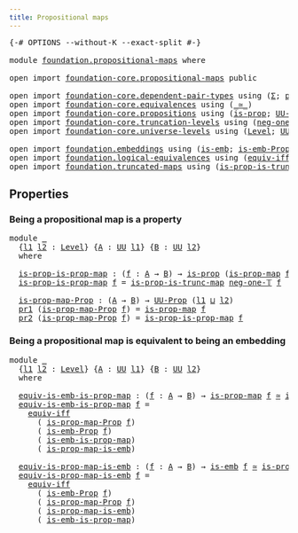 ```yaml
---
title: Propositional maps
---
```


<pre class="Agda"><a id="44" class="Symbol">{-#</a> <a id="48" class="Keyword">OPTIONS</a> <a id="56" class="Pragma">--without-K</a> <a id="68" class="Pragma">--exact-split</a> <a id="82" class="Symbol">#-}</a>

<a id="87" class="Keyword">module</a> <a id="94" href="foundation.propositional-maps.html" class="Module">foundation.propositional-maps</a> <a id="124" class="Keyword">where</a>

<a id="131" class="Keyword">open</a> <a id="136" class="Keyword">import</a> <a id="143" href="foundation-core.propositional-maps.html" class="Module">foundation-core.propositional-maps</a> <a id="178" class="Keyword">public</a>

<a id="186" class="Keyword">open</a> <a id="191" class="Keyword">import</a> <a id="198" href="foundation-core.dependent-pair-types.html" class="Module">foundation-core.dependent-pair-types</a> <a id="235" class="Keyword">using</a> <a id="241" class="Symbol">(</a><a id="242" href="foundation-core.dependent-pair-types.html#515" class="Record">Σ</a><a id="243" class="Symbol">;</a> <a id="245" href="foundation-core.dependent-pair-types.html#588" class="InductiveConstructor">pair</a><a id="249" class="Symbol">;</a> <a id="251" href="foundation-core.dependent-pair-types.html#605" class="Field">pr1</a><a id="254" class="Symbol">;</a> <a id="256" href="foundation-core.dependent-pair-types.html#617" class="Field">pr2</a><a id="259" class="Symbol">)</a>
<a id="261" class="Keyword">open</a> <a id="266" class="Keyword">import</a> <a id="273" href="foundation-core.equivalences.html" class="Module">foundation-core.equivalences</a> <a id="302" class="Keyword">using</a> <a id="308" class="Symbol">(</a><a id="309" href="foundation-core.equivalences.html#1621" class="Function Operator">_≃_</a><a id="312" class="Symbol">)</a>
<a id="314" class="Keyword">open</a> <a id="319" class="Keyword">import</a> <a id="326" href="foundation-core.propositions.html" class="Module">foundation-core.propositions</a> <a id="355" class="Keyword">using</a> <a id="361" class="Symbol">(</a><a id="362" href="foundation-core.propositions.html#1309" class="Function">is-prop</a><a id="369" class="Symbol">;</a> <a id="371" href="foundation-core.propositions.html#1393" class="Function">UU-Prop</a><a id="378" class="Symbol">)</a>
<a id="380" class="Keyword">open</a> <a id="385" class="Keyword">import</a> <a id="392" href="foundation-core.truncation-levels.html" class="Module">foundation-core.truncation-levels</a> <a id="426" class="Keyword">using</a> <a id="432" class="Symbol">(</a><a id="433" href="foundation-core.truncation-levels.html#448" class="Function">neg-one-𝕋</a><a id="442" class="Symbol">)</a>
<a id="444" class="Keyword">open</a> <a id="449" class="Keyword">import</a> <a id="456" href="foundation-core.universe-levels.html" class="Module">foundation-core.universe-levels</a> <a id="488" class="Keyword">using</a> <a id="494" class="Symbol">(</a><a id="495" href="Agda.Primitive.html#597" class="Postulate">Level</a><a id="500" class="Symbol">;</a> <a id="502" href="foundation-core.universe-levels.html#235" class="Primitive">UU</a><a id="504" class="Symbol">;</a> <a id="506" href="Agda.Primitive.html#810" class="Primitive Operator">_⊔_</a><a id="509" class="Symbol">)</a>

<a id="512" class="Keyword">open</a> <a id="517" class="Keyword">import</a> <a id="524" href="foundation.embeddings.html" class="Module">foundation.embeddings</a> <a id="546" class="Keyword">using</a> <a id="552" class="Symbol">(</a><a id="553" href="foundation-core.embeddings.html#992" class="Function">is-emb</a><a id="559" class="Symbol">;</a> <a id="561" href="foundation.embeddings.html#1958" class="Function">is-emb-Prop</a><a id="572" class="Symbol">)</a>
<a id="574" class="Keyword">open</a> <a id="579" class="Keyword">import</a> <a id="586" href="foundation.logical-equivalences.html" class="Module">foundation.logical-equivalences</a> <a id="618" class="Keyword">using</a> <a id="624" class="Symbol">(</a><a id="625" href="foundation-core.logical-equivalences.html#1678" class="Function">equiv-iff</a><a id="634" class="Symbol">)</a>
<a id="636" class="Keyword">open</a> <a id="641" class="Keyword">import</a> <a id="648" href="foundation.truncated-maps.html" class="Module">foundation.truncated-maps</a> <a id="674" class="Keyword">using</a> <a id="680" class="Symbol">(</a><a id="681" href="foundation.truncated-maps.html#895" class="Function">is-prop-is-trunc-map</a><a id="701" class="Symbol">)</a>
</pre>
## Properties

### Being a propositional map is a property

<pre class="Agda"><a id="776" class="Keyword">module</a> <a id="783" href="foundation.propositional-maps.html#783" class="Module">_</a>
  <a id="787" class="Symbol">{</a><a id="788" href="foundation.propositional-maps.html#788" class="Bound">l1</a> <a id="791" href="foundation.propositional-maps.html#791" class="Bound">l2</a> <a id="794" class="Symbol">:</a> <a id="796" href="Agda.Primitive.html#597" class="Postulate">Level</a><a id="801" class="Symbol">}</a> <a id="803" class="Symbol">{</a><a id="804" href="foundation.propositional-maps.html#804" class="Bound">A</a> <a id="806" class="Symbol">:</a> <a id="808" href="foundation-core.universe-levels.html#235" class="Primitive">UU</a> <a id="811" href="foundation.propositional-maps.html#788" class="Bound">l1</a><a id="813" class="Symbol">}</a> <a id="815" class="Symbol">{</a><a id="816" href="foundation.propositional-maps.html#816" class="Bound">B</a> <a id="818" class="Symbol">:</a> <a id="820" href="foundation-core.universe-levels.html#235" class="Primitive">UU</a> <a id="823" href="foundation.propositional-maps.html#791" class="Bound">l2</a><a id="825" class="Symbol">}</a>
  <a id="829" class="Keyword">where</a>
  
  <a id="840" href="foundation.propositional-maps.html#840" class="Function">is-prop-is-prop-map</a> <a id="860" class="Symbol">:</a> <a id="862" class="Symbol">(</a><a id="863" href="foundation.propositional-maps.html#863" class="Bound">f</a> <a id="865" class="Symbol">:</a> <a id="867" href="foundation.propositional-maps.html#804" class="Bound">A</a> <a id="869" class="Symbol">→</a> <a id="871" href="foundation.propositional-maps.html#816" class="Bound">B</a><a id="872" class="Symbol">)</a> <a id="874" class="Symbol">→</a> <a id="876" href="foundation-core.propositions.html#1309" class="Function">is-prop</a> <a id="884" class="Symbol">(</a><a id="885" href="foundation-core.propositional-maps.html#1276" class="Function">is-prop-map</a> <a id="897" href="foundation.propositional-maps.html#863" class="Bound">f</a><a id="898" class="Symbol">)</a>
  <a id="902" href="foundation.propositional-maps.html#840" class="Function">is-prop-is-prop-map</a> <a id="922" href="foundation.propositional-maps.html#922" class="Bound">f</a> <a id="924" class="Symbol">=</a> <a id="926" href="foundation.truncated-maps.html#895" class="Function">is-prop-is-trunc-map</a> <a id="947" href="foundation-core.truncation-levels.html#448" class="Function">neg-one-𝕋</a> <a id="957" href="foundation.propositional-maps.html#922" class="Bound">f</a>

  <a id="962" href="foundation.propositional-maps.html#962" class="Function">is-prop-map-Prop</a> <a id="979" class="Symbol">:</a> <a id="981" class="Symbol">(</a><a id="982" href="foundation.propositional-maps.html#804" class="Bound">A</a> <a id="984" class="Symbol">→</a> <a id="986" href="foundation.propositional-maps.html#816" class="Bound">B</a><a id="987" class="Symbol">)</a> <a id="989" class="Symbol">→</a> <a id="991" href="foundation-core.propositions.html#1393" class="Function">UU-Prop</a> <a id="999" class="Symbol">(</a><a id="1000" href="foundation.propositional-maps.html#788" class="Bound">l1</a> <a id="1003" href="Agda.Primitive.html#810" class="Primitive Operator">⊔</a> <a id="1005" href="foundation.propositional-maps.html#791" class="Bound">l2</a><a id="1007" class="Symbol">)</a>
  <a id="1011" href="foundation-core.dependent-pair-types.html#605" class="Field">pr1</a> <a id="1015" class="Symbol">(</a><a id="1016" href="foundation.propositional-maps.html#962" class="Function">is-prop-map-Prop</a> <a id="1033" href="foundation.propositional-maps.html#1033" class="Bound">f</a><a id="1034" class="Symbol">)</a> <a id="1036" class="Symbol">=</a> <a id="1038" href="foundation-core.propositional-maps.html#1276" class="Function">is-prop-map</a> <a id="1050" href="foundation.propositional-maps.html#1033" class="Bound">f</a>
  <a id="1054" href="foundation-core.dependent-pair-types.html#617" class="Field">pr2</a> <a id="1058" class="Symbol">(</a><a id="1059" href="foundation.propositional-maps.html#962" class="Function">is-prop-map-Prop</a> <a id="1076" href="foundation.propositional-maps.html#1076" class="Bound">f</a><a id="1077" class="Symbol">)</a> <a id="1079" class="Symbol">=</a> <a id="1081" href="foundation.propositional-maps.html#840" class="Function">is-prop-is-prop-map</a> <a id="1101" href="foundation.propositional-maps.html#1076" class="Bound">f</a>
</pre>
### Being a propositional map is equivalent to being an embedding

<pre class="Agda"><a id="1183" class="Keyword">module</a> <a id="1190" href="foundation.propositional-maps.html#1190" class="Module">_</a>
  <a id="1194" class="Symbol">{</a><a id="1195" href="foundation.propositional-maps.html#1195" class="Bound">l1</a> <a id="1198" href="foundation.propositional-maps.html#1198" class="Bound">l2</a> <a id="1201" class="Symbol">:</a> <a id="1203" href="Agda.Primitive.html#597" class="Postulate">Level</a><a id="1208" class="Symbol">}</a> <a id="1210" class="Symbol">{</a><a id="1211" href="foundation.propositional-maps.html#1211" class="Bound">A</a> <a id="1213" class="Symbol">:</a> <a id="1215" href="foundation-core.universe-levels.html#235" class="Primitive">UU</a> <a id="1218" href="foundation.propositional-maps.html#1195" class="Bound">l1</a><a id="1220" class="Symbol">}</a> <a id="1222" class="Symbol">{</a><a id="1223" href="foundation.propositional-maps.html#1223" class="Bound">B</a> <a id="1225" class="Symbol">:</a> <a id="1227" href="foundation-core.universe-levels.html#235" class="Primitive">UU</a> <a id="1230" href="foundation.propositional-maps.html#1198" class="Bound">l2</a><a id="1232" class="Symbol">}</a>
  <a id="1236" class="Keyword">where</a>

  <a id="1245" href="foundation.propositional-maps.html#1245" class="Function">equiv-is-emb-is-prop-map</a> <a id="1270" class="Symbol">:</a> <a id="1272" class="Symbol">(</a><a id="1273" href="foundation.propositional-maps.html#1273" class="Bound">f</a> <a id="1275" class="Symbol">:</a> <a id="1277" href="foundation.propositional-maps.html#1211" class="Bound">A</a> <a id="1279" class="Symbol">→</a> <a id="1281" href="foundation.propositional-maps.html#1223" class="Bound">B</a><a id="1282" class="Symbol">)</a> <a id="1284" class="Symbol">→</a> <a id="1286" href="foundation-core.propositional-maps.html#1276" class="Function">is-prop-map</a> <a id="1298" href="foundation.propositional-maps.html#1273" class="Bound">f</a> <a id="1300" href="foundation-core.equivalences.html#1621" class="Function Operator">≃</a> <a id="1302" href="foundation-core.embeddings.html#992" class="Function">is-emb</a> <a id="1309" href="foundation.propositional-maps.html#1273" class="Bound">f</a>
  <a id="1313" href="foundation.propositional-maps.html#1245" class="Function">equiv-is-emb-is-prop-map</a> <a id="1338" href="foundation.propositional-maps.html#1338" class="Bound">f</a> <a id="1340" class="Symbol">=</a>
    <a id="1346" href="foundation-core.logical-equivalences.html#1678" class="Function">equiv-iff</a>
      <a id="1362" class="Symbol">(</a> <a id="1364" href="foundation.propositional-maps.html#962" class="Function">is-prop-map-Prop</a> <a id="1381" href="foundation.propositional-maps.html#1338" class="Bound">f</a><a id="1382" class="Symbol">)</a>
      <a id="1390" class="Symbol">(</a> <a id="1392" href="foundation.embeddings.html#1958" class="Function">is-emb-Prop</a> <a id="1404" href="foundation.propositional-maps.html#1338" class="Bound">f</a><a id="1405" class="Symbol">)</a>
      <a id="1413" class="Symbol">(</a> <a id="1415" href="foundation-core.propositional-maps.html#1550" class="Function">is-emb-is-prop-map</a><a id="1433" class="Symbol">)</a>
      <a id="1441" class="Symbol">(</a> <a id="1443" href="foundation-core.propositional-maps.html#1864" class="Function">is-prop-map-is-emb</a><a id="1461" class="Symbol">)</a>

  <a id="1466" href="foundation.propositional-maps.html#1466" class="Function">equiv-is-prop-map-is-emb</a> <a id="1491" class="Symbol">:</a> <a id="1493" class="Symbol">(</a><a id="1494" href="foundation.propositional-maps.html#1494" class="Bound">f</a> <a id="1496" class="Symbol">:</a> <a id="1498" href="foundation.propositional-maps.html#1211" class="Bound">A</a> <a id="1500" class="Symbol">→</a> <a id="1502" href="foundation.propositional-maps.html#1223" class="Bound">B</a><a id="1503" class="Symbol">)</a> <a id="1505" class="Symbol">→</a> <a id="1507" href="foundation-core.embeddings.html#992" class="Function">is-emb</a> <a id="1514" href="foundation.propositional-maps.html#1494" class="Bound">f</a> <a id="1516" href="foundation-core.equivalences.html#1621" class="Function Operator">≃</a> <a id="1518" href="foundation-core.propositional-maps.html#1276" class="Function">is-prop-map</a> <a id="1530" href="foundation.propositional-maps.html#1494" class="Bound">f</a>
  <a id="1534" href="foundation.propositional-maps.html#1466" class="Function">equiv-is-prop-map-is-emb</a> <a id="1559" href="foundation.propositional-maps.html#1559" class="Bound">f</a> <a id="1561" class="Symbol">=</a>
    <a id="1567" href="foundation-core.logical-equivalences.html#1678" class="Function">equiv-iff</a>
      <a id="1583" class="Symbol">(</a> <a id="1585" href="foundation.embeddings.html#1958" class="Function">is-emb-Prop</a> <a id="1597" href="foundation.propositional-maps.html#1559" class="Bound">f</a><a id="1598" class="Symbol">)</a>
      <a id="1606" class="Symbol">(</a> <a id="1608" href="foundation.propositional-maps.html#962" class="Function">is-prop-map-Prop</a> <a id="1625" href="foundation.propositional-maps.html#1559" class="Bound">f</a><a id="1626" class="Symbol">)</a>
      <a id="1634" class="Symbol">(</a> <a id="1636" href="foundation-core.propositional-maps.html#1864" class="Function">is-prop-map-is-emb</a><a id="1654" class="Symbol">)</a>
      <a id="1662" class="Symbol">(</a> <a id="1664" href="foundation-core.propositional-maps.html#1550" class="Function">is-emb-is-prop-map</a><a id="1682" class="Symbol">)</a>
</pre>
